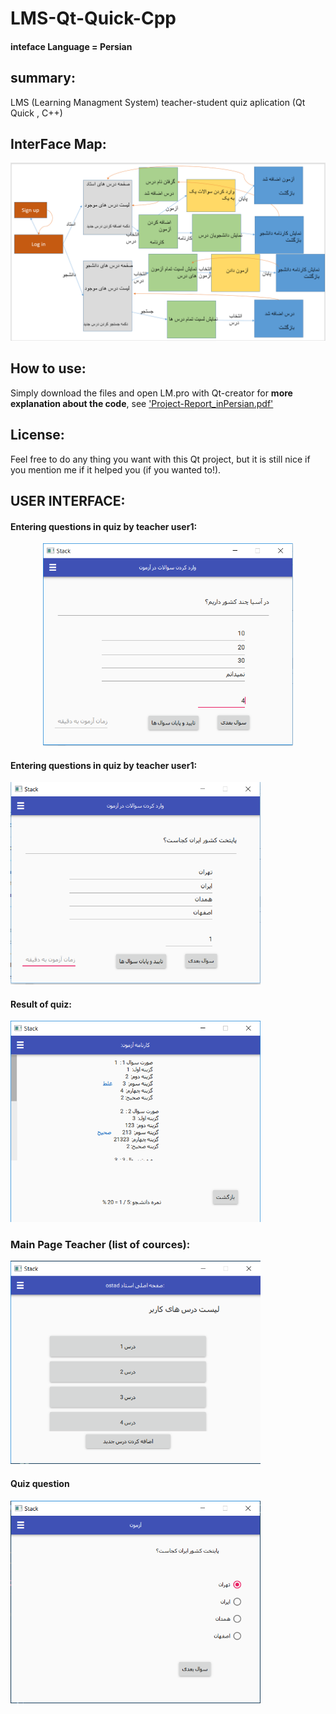# LMS-Qt-Quick-Cpp
#### inteface Language = Persian

## summary:
LMS (Learning Managment System) teacher-student quiz aplication  (Qt Quick , C++)

## InterFace Map:
<img src="https://github.com/Alireza499/LMS-Qt-Quick-Cpp/blob/main/interFaceMap.png" alt="interFaceMap">


## How to use:
Simply download the files and open LM.pro with Qt-creator
for <b>more explanation about the code</b>, see <a href='https://github.com/Alireza499/LMS-Qt-Quick-Cpp/blob/main/Project-Report_inPersian.pdf'>'Project-Report_inPersian.pdf' </a>

## License:
Feel free to do any thing you want with this Qt project, but it is still nice if you mention me if it helped you (if you wanted to!).

## USER INTERFACE:
#### Entering questions in quiz by teacher user1:
<center><img src="https://github.com/Alireza499/LMS-Qt-Quick-Cpp/blob/main/1.png" alt="Entering questions in quiz by teacher user 1" width="400"></center>

#### Entering questions in quiz by teacher user1:
<img src="https://github.com/Alireza499/LMS-Qt-Quick-Cpp/blob/main/4.png" alt="Entering questions in quiz by teacher user 2"  width="400">

#### Result of quiz:
<img src="https://github.com/Alireza499/LMS-Qt-Quick-Cpp/blob/main/2.png" alt="Result of quiz"  width="400">

### Main Page Teacher (list of cources):
<img src="https://github.com/Alireza499/LMS-Qt-Quick-Cpp/blob/main/3.png" alt="Main Page Teacher (list of cources)"  width="400">

#### Quiz question
<img src="https://github.com/Alireza499/LMS-Qt-Quick-Cpp/blob/main/5.png" alt="Quiz question"  width="400">



